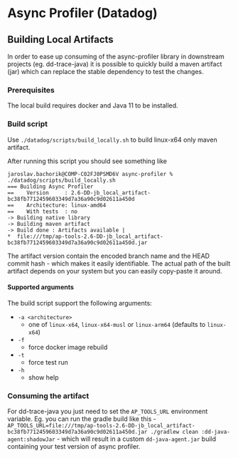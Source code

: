 # Async Profiler (Datadog)

## Building Local Artifacts
In order to ease up consuming of the async-profiler library in downstream projects (eg. dd-trace-java) it is possible to quickly build a maven artifact (jar) which can replace the stable dependency to test the changes.

### Prerequisites
The local build requires docker and Java 11 to be installed.

### Build script
Use `./datadog/scripts/build_locally.sh` to build linux-x64 only maven artifact.

After running this script you should see something like
```shell
jaroslav.bachorik@COMP-C02FJ0PSMD6V async-profiler % ./datadog/scripts/build_locally.sh
=== Building Async Profiler
==    Version     : 2.6-DD-jb_local_artifact-bc38fb7712459603349d7a36a90c9d02611a450d
==    Architecture: linux-amd64
==    With tests  : no
-> Building native library
-> Building maven artifact
-> Build done : Artifacts available |
*  file:///tmp/ap-tools-2.6-DD-jb_local_artifact-bc38fb7712459603349d7a36a90c9d02611a450d.jar
```

The artifact version contain the encoded branch name and the HEAD commit hash - which makes it easily identifiable. The actual path of the built artifact depends on your system but you can easily copy-paste it around.

#### Supported arguments
The build script support the following arguments:
- `-a <architecture>` 
  - one of `linux-x64`, `linux-x64-musl` or `linux-arm64` (defaults to `linux-x64`)
- `-f`
  - force docker image rebuild
- `-t`
  - force test run
- `-h`
  - show help

### Consuming the artifact
For dd-trace-java you just need to set the `AP_TOOLS_URL` environment variable.
Eg. you can run the gradle build like this - `AP_TOOLS_URL=file:///tmp/ap-tools-2.6-DD-jb_local_artifact-bc38fb7712459603349d7a36a90c9d02611a450d.jar ./gradlew clean :dd-java-agent:shadowJar` - which will result in a custom `dd-java-agent.jar` build containing your test version of async profiler.
